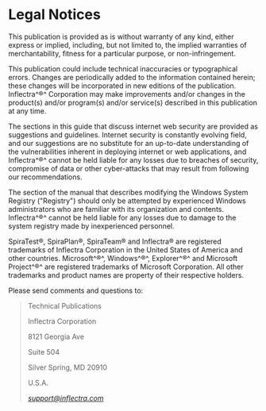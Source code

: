 #  Legal Notices

This publication is provided as is without warranty of any kind, either
express or implied, including, but not limited to, the implied
warranties of merchantability, fitness for a particular purpose, or
non-infringement.

This publication could include technical inaccuracies or typographical
errors. Changes are periodically added to the information contained
herein; these changes will be incorporated in new editions of the
publication. Inflectra^®^ Corporation may make improvements and/or
changes in the product(s) and/or program(s) and/or service(s) described
in this publication at any time.

The sections in this guide that discuss internet web security are
provided as suggestions and guidelines. Internet security is constantly
evolving field, and our suggestions are no substitute for an up-to-date
understanding of the vulnerabilities inherent in deploying internet or
web applications, and Inflectra^®^ cannot be held liable for any losses
due to breaches of security, compromise of data or other cyber-attacks
that may result from following our recommendations.

The section of the manual that describes modifying the Windows System
Registry ("Registry") should only be attempted by experienced Windows
administrators who are familiar with its organization and contents.
Inflectra^®^ cannot be held liable for any losses due to damage to the
system registry made by inexperienced personnel.

SpiraTest®, SpiraPlan®, SpiraTeam® and Inflectra® are registered
trademarks of Inflectra Corporation in the United States of America and
other countries. Microsoft^®^, Windows^®^, Explorer^®^ and Microsoft
Project^®^ are registered trademarks of Microsoft Corporation. All other
trademarks and product names are property of their respective holders.

Please send comments and questions to:

> Technical Publications
>
> Inflectra Corporation
>
> 8121 Georgia Ave
>
> Suite 504
>
> Silver Spring, MD 20910
>
> U.S.A.
>
> [*support\@inflectra.com*](mailto:support@inflectra.com)
